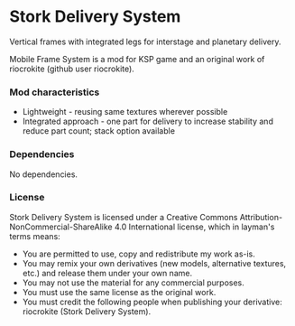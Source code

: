 Stork Delivery System
===

Vertical frames with integrated legs for interstage and planetary delivery.

Mobile Frame System is a mod for KSP game and an original work of riocrokite (github user riocrokite).

### Mod characteristics

* Lightweight - reusing same textures wherever possible
* Integrated approach - one part for delivery to increase stability and reduce part count; stack option available

### Dependencies

No dependencies.

### License

Stork Delivery System is licensed under a Creative Commons Attribution-NonCommercial-ShareAlike 4.0 International license, which in layman's terms means:
* You are permitted to use, copy and redistribute my work as-is.
* You may remix your own derivatives (new models, alternative textures, etc.) and release them under your own name.
* You may not use the material for any commercial purposes.
* You must use the same license as the original work.
* You must credit the following people when publishing your derivative: riocrokite (Stork Delivery System).
